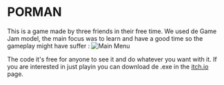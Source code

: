 # PORMAN

This is a game made by three friends in their free time. 
We used de Game Jam model, the main focus was to learn 
and have a good time so the gameplay might have suffer
: ![Main Menu](https://i.ibb.co/85n9cLt/Menu.png)

The code it's free for anyone to see it and do whatever you want with it.
If you are interested in just playin you can download de .exe in the [itch.io](https://kleinher.itch.io/porman) page.
